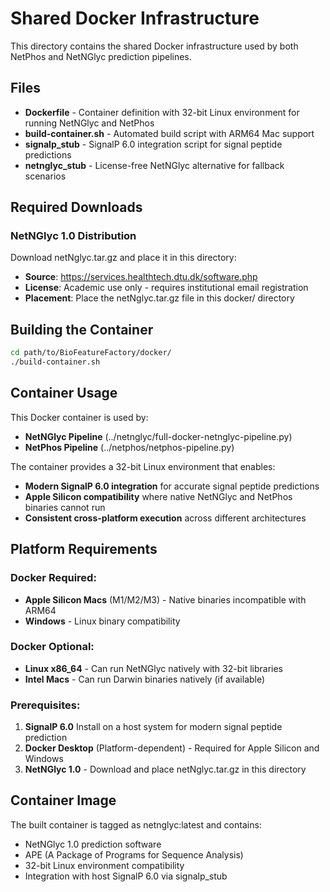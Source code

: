 # Shared Docker Infrastructure

This directory contains the shared Docker infrastructure used by both NetPhos and NetNGlyc prediction pipelines.

## Files

- **Dockerfile** - Container definition with 32-bit Linux environment for running NetNGlyc and NetPhos
- **build-container.sh** - Automated build script with ARM64 Mac support
- **signalp_stub** - SignalP 6.0 integration script for signal peptide predictions
- **netnglyc_stub** - License-free NetNGlyc alternative for fallback scenarios

## Required Downloads

### NetNGlyc 1.0 Distribution
Download netNglyc.tar.gz and place it in this directory:
- **Source**: https://services.healthtech.dtu.dk/software.php
- **License**: Academic use only - requires institutional email registration
- **Placement**: Place the netNglyc.tar.gz file in this docker/ directory

## Building the Container

```bash
cd path/to/BioFeatureFactory/docker/
./build-container.sh
```

## Container Usage

This Docker container is used by:
- **NetNGlyc Pipeline** (../netnglyc/full-docker-netnglyc-pipeline.py)
- **NetPhos Pipeline** (../netphos/netphos-pipeline.py)

The container provides a 32-bit Linux environment that enables:
- **Modern SignalP 6.0 integration** for accurate signal peptide predictions
- **Apple Silicon compatibility** where native NetNGlyc and NetPhos binaries cannot run
- **Consistent cross-platform execution** across different architectures

## Platform Requirements

### **Docker Required:**
- **Apple Silicon Macs** (M1/M2/M3) - Native binaries incompatible with ARM64
- **Windows** - Linux binary compatibility

### **Docker Optional:**
- **Linux x86_64** - Can run NetNGlyc natively with 32-bit libraries
- **Intel Macs** - Can run Darwin binaries natively (if available)

### **Prerequisites:**
1. **SignalP 6.0** Install on a host system for modern signal peptide prediction
2. **Docker Desktop** (Platform-dependent) - Required for Apple Silicon and Windows
3. **NetNGlyc 1.0** - Download and place netNglyc.tar.gz in this directory

## Container Image

The built container is tagged as netnglyc:latest and contains:
- NetNGlyc 1.0 prediction software
- APE (A Package of Programs for Sequence Analysis) 
- 32-bit Linux environment compatibility
- Integration with host SignalP 6.0 via signalp_stub